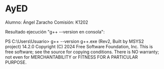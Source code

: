 # AyED
Alumno: Ángel Zaracho
Comisión: K1202

Resultado ejecución "g++ --version en consola":

PS C:\Users\Usuario> g++ --version
g++.exe (Rev2, Built by MSYS2 project) 14.2.0
Copyright (C) 2024 Free Software Foundation, Inc.
This is free software; see the source for copying conditions.  There is NO 
warranty; not even for MERCHANTABILITY or FITNESS FOR A PARTICULAR PURPOSE.
